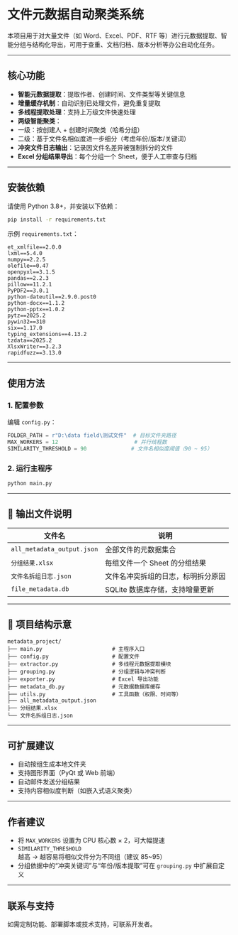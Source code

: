 #  文件元数据自动聚类系统

本项目用于对大量文件（如 Word、Excel、PDF、RTF 等）进行元数据提取、智能分组与结构化导出，可用于查重、文档归档、版本分析等办公自动化任务。

---

##  核心功能

-  **智能元数据提取**：提取作者、创建时间、文件类型等关键信息
-  **增量缓存机制**：自动识别已处理文件，避免重复提取
-  **多线程提取处理**：支持上万级文件快速处理
-  **两级智能聚类**：
  - 一级：按创建人 + 创建时间聚类（哈希分组）
  - 二级：基于文件名相似度进一步细分（考虑年份/版本/关键词）
-  **冲突文件日志输出**：记录因文件名差异被强制拆分的文件
-  **Excel 分组结果导出**：每个分组一个 Sheet，便于人工审查与归档

---

##  安装依赖

请使用 Python 3.8+，并安装以下依赖：

```bash
pip install -r requirements.txt
```

示例 `requirements.txt`：

```
et_xmlfile==2.0.0
lxml==5.4.0
numpy==2.2.5
olefile==0.47
openpyxl==3.1.5
pandas==2.2.3
pillow==11.2.1
PyPDF2==3.0.1
python-dateutil==2.9.0.post0
python-docx==1.1.2
python-pptx==1.0.2
pytz==2025.2
pywin32==310
six==1.17.0
typing_extensions==4.13.2
tzdata==2025.2
XlsxWriter==3.2.3
rapidfuzz==3.13.0
```

---

##  使用方法

### 1. 配置参数

编辑 `config.py`：

```python
FOLDER_PATH = r"D:\data field\测试文件"  # 目标文件夹路径
MAX_WORKERS = 12                        # 并行线程数
SIMILARITY_THRESHOLD = 90              # 文件名相似度阈值（90 ~ 95）
```

### 2. 运行主程序

```bash
python main.py
```

---

## 📁 输出文件说明

| 文件名                  | 说明                                  |
|-------------------------|----------------------------------------|
| `all_metadata_output.json` | 全部文件的元数据集合                    |
| `分组结果.xlsx`         | 每组文件一个 Sheet 的分组结果           |
| `文件名拆组日志.json`     | 文件名冲突拆组的日志，标明拆分原因       |
| `file_metadata.db`      | SQLite 数据库存储，支持增量更新         |

---

## 📂 项目结构示意

```
metadata_project/
├── main.py                      # 主程序入口
├── config.py                    # 配置文件
├── extractor.py                 # 多线程元数据提取模块
├── grouping.py                  # 分组逻辑与冲突判断
├── exporter.py                  # Excel 导出功能
├── metadata_db.py               # 元数据数据库缓存
├── utils.py                     # 工具函数（权限、时间等）
├── all_metadata_output.json
├── 分组结果.xlsx
└── 文件名拆组日志.json
```

---

##  可扩展建议

-  自动按组生成本地文件夹
-  支持图形界面（PyQt 或 Web 前端）
-  自动邮件发送分组结果
-  支持内容相似度判断（如嵌入式语义聚类）

---

##  作者建议

- 将 `MAX_WORKERS` 设置为 CPU 核心数 × 2，可大幅提速
- `SIMILARITY_THRESHOLD` 越高 → 越容易将相似文件分为不同组（建议 85~95）
- 分组依据中的“冲突关键词”与“年份/版本提取”可在 `grouping.py` 中扩展自定义

---

##  联系与支持

如需定制功能、部署脚本或技术支持，可联系开发者。
